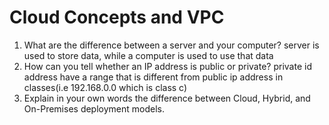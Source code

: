 # Cloud Concepts and VPC

1. What are the difference between a server and your computer?
server is used to store data, while a computer is used to use that data
2. How can you tell whether an IP address is public or private?
 private id address have a range that is different from public ip address in classes(i.e 192.168.0.0 which is class c) 
3. Explain in your own words the difference between Cloud, Hybrid, and On-Premises deployment models.
